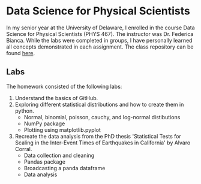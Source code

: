 # Data Science for Physical Scientists
In my senior year at the University of Delaware, I enrolled in the course Data Science for Physical Scientists
(PHYS 467). The instructor was Dr. Federica Bianca. While the labs were completed in groups, I have personally
learned all concepts demonstrated in each assignment. The class repository can be found [here](https://github.com/fedhere/DSPS).

## Labs
The homework consisted of the following labs:
1. Understand the basics of GitHub.
2. Exploring different statistical distributions and how to create them in python.
    * Normal, binomial, poisson, cauchy,  and log-normal distibutions
    * NumPy package
    * Plotting using matplotlib.pyplot
3. Recreate the data analysis from the PhD thesis 'Statistical Tests for Scaling in the Inter-Event Times of Earthquakes in California' by Alvaro Corral.
    * Data collection and cleaning
    * Pandas package
    * Broadcasting a panda dataframe
    * Data analysis
